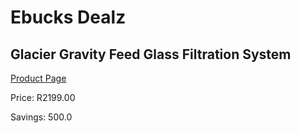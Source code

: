 
# Ebucks Dealz
## Glacier Gravity Feed Glass Filtration System
[Product Page](https://www.ebucks.com/web/shop/productSelected.do?prodId=184273405&catId=704988430)

Price: R2199.00

Savings: 500.0


	